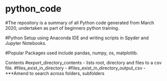 # python_code

#The repository is a summary of all Python code generated from March 2020, undertaken as part of beginners python training. 

#Python Setup using Anaconda IDE and writing scripts in Spyder and Jupyter Notebooks. 

#Popular Packages used include pandas, numpy, os, matplotlib. 

Contents
#export_directory_contents - lists root, directory and files to a csv file. 
#files_exist_in_directory - 
#files_exist_in_directory_output_csv - ***Amend to search across folders, subfolders

